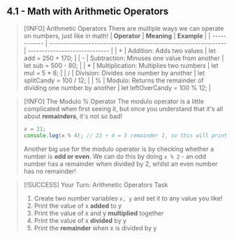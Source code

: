 ## 4.1 - Math with Arithmetic Operators

> [!INFO] Arithmetic Operators
> There are multiple ways we can operate on numbers, just like in math!
> | **Operator** | **Meaning**                                                     | **Example**                   |
> | ------------ | --------------------------------------------------------------- | ----------------------------- |
> | +            | Addition: Adds two values                                       | let add = 250 + 170;          |
> | -            | Subtraction: Minuses one value from another                     | let sub = 500 - 80;           |
> | \*           | Multiplication: Multiplies two numbers                          | let mul = 5 \* 8;             |
> | /            | Division: Divides one number by another                         | let splitCandy = 100 / 12;    |
> | %            | Modulo: Returns the remainder of dividing one number by another | let leftOverCandy = 100 % 12; |

> [!INFO] The Modulo % Operator
> The modulo operator is a little complicated when first seeing it, but once you understand that it's all about
> **remainders**, it's not so bad!
> ```js
> x = 21;
> console.log(x % 4); // 21 ÷ 4 = 5 remainder 1, so this will print 1
> ```
> Another big use for the modulo operator is by checking whether a number is **odd or even**. We can do this by doing `x % 2` - an odd number has a remainder when divided by 2, whilst an even number has no remainder!

> [!SUCCESS] Your Turn: Arithmetic Operators Task
> 1. Create two number variables `x, y` and set it to any value you like!
> 2. Print the value of x **added** to y
> 3. Print the value of x and y **multiplied** together
> 4. Print the value of x **divided** by y
> 5. Print the **remainder** when x is divided by y
